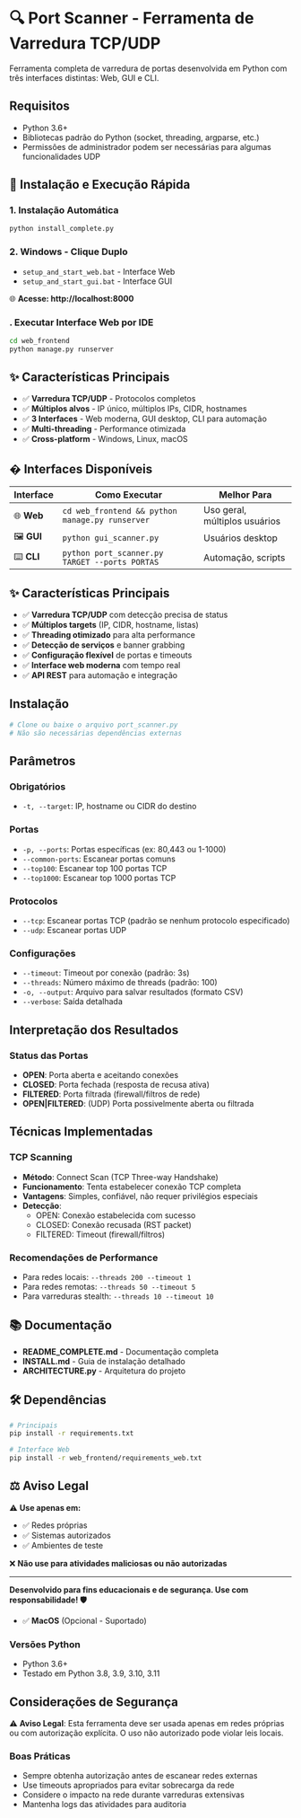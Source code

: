 # 🔍 Port Scanner - Ferramenta de Varredura TCP/UDP

Ferramenta completa de varredura de portas desenvolvida em Python com três interfaces distintas: Web, GUI e CLI.

## Requisitos

- Python 3.6+
- Bibliotecas padrão do Python (socket, threading, argparse, etc.)
- Permissões de administrador podem ser necessárias para algumas funcionalidades UDP

## 🚀 Instalação e Execução Rápida

### 1. Instalação Automática
```bash
python install_complete.py
```

### 2. Windows - Clique Duplo
- `setup_and_start_web.bat` - Interface Web
- `setup_and_start_gui.bat` - Interface GUI

🌐 **Acesse: http://localhost:8000**

### . Executar Interface Web por IDE
```bash
cd web_frontend
python manage.py runserver
```

## ✨ Características Principais

- ✅ **Varredura TCP/UDP** - Protocolos completos
- ✅ **Múltiplos alvos** - IP único, múltiplos IPs, CIDR, hostnames  
- ✅ **3 Interfaces** - Web moderna, GUI desktop, CLI para automação
- ✅ **Multi-threading** - Performance otimizada
- ✅ **Cross-platform** - Windows, Linux, macOS

## � Interfaces Disponíveis

| Interface | Como Executar | Melhor Para |
|-----------|---------------|-------------|
| 🌐 **Web** | `cd web_frontend && python manage.py runserver` | Uso geral, múltiplos usuários |
| 🖼️ **GUI** | `python gui_scanner.py` | Usuários desktop |
| ⌨️ **CLI** | `python port_scanner.py TARGET --ports PORTAS` | Automação, scripts |



## ✨ Características Principais

- ✅ **Varredura TCP/UDP** com detecção precisa de status
- ✅ **Múltiplos targets** (IP, CIDR, hostname, listas)
- ✅ **Threading otimizado** para alta performance  
- ✅ **Detecção de serviços** e banner grabbing
- ✅ **Configuração flexível** de portas e timeouts
- ✅ **Interface web moderna** com tempo real
- ✅ **API REST** para automação e integração

## Instalação

```bash
# Clone ou baixe o arquivo port_scanner.py
# Não são necessárias dependências externas
```


## Parâmetros

### Obrigatórios
- `-t, --target`: IP, hostname ou CIDR do destino

### Portas
- `-p, --ports`: Portas específicas (ex: 80,443 ou 1-1000)
- `--common-ports`: Escanear portas comuns
- `--top100`: Escanear top 100 portas TCP
- `--top1000`: Escanear top 1000 portas TCP

### Protocolos
- `--tcp`: Escanear portas TCP (padrão se nenhum protocolo especificado)
- `--udp`: Escanear portas UDP

### Configurações
- `--timeout`: Timeout por conexão (padrão: 3s)
- `--threads`: Número máximo de threads (padrão: 100)
- `-o, --output`: Arquivo para salvar resultados (formato CSV)
- `--verbose`: Saída detalhada

## Interpretação dos Resultados

### Status das Portas

- **OPEN**: Porta aberta e aceitando conexões
- **CLOSED**: Porta fechada (resposta de recusa ativa)
- **FILTERED**: Porta filtrada (firewall/filtros de rede)
- **OPEN|FILTERED**: (UDP) Porta possivelmente aberta ou filtrada

## Técnicas Implementadas

### TCP Scanning
- **Método**: Connect Scan (TCP Three-way Handshake)
- **Funcionamento**: Tenta estabelecer conexão TCP completa
- **Vantagens**: Simples, confiável, não requer privilégios especiais
- **Detecção**: 
  - OPEN: Conexão estabelecida com sucesso
  - CLOSED: Conexão recusada (RST packet)
  - FILTERED: Timeout (firewall/filtros)



### Recomendações de Performance
- Para redes locais: `--threads 200 --timeout 1`
- Para redes remotas: `--threads 50 --timeout 5`
- Para varreduras stealth: `--threads 10 --timeout 10`

## 📚 Documentação

- **README_COMPLETE.md** - Documentação completa
- **INSTALL.md** - Guia de instalação detalhado
- **ARCHITECTURE.py** - Arquitetura do projeto

## 🛠️ Dependências

```bash
# Principais
pip install -r requirements.txt

# Interface Web
pip install -r web_frontend/requirements_web.txt
```

## ⚖️ Aviso Legal

⚠️ **Use apenas em:**
- ✅ Redes próprias
- ✅ Sistemas autorizados  
- ✅ Ambientes de teste

❌ **Não use para atividades maliciosas ou não autorizadas**

---

**Desenvolvido para fins educacionais e de segurança. Use com responsabilidade! 🛡️**
- ✅ **MacOS** (Opcional - Suportado)

### Versões Python
- Python 3.6+
- Testado em Python 3.8, 3.9, 3.10, 3.11

## Considerações de Segurança

⚠️ **Aviso Legal**: Esta ferramenta deve ser usada apenas em redes próprias ou com autorização explícita. O uso não autorizado pode violar leis locais.

### Boas Práticas
- Sempre obtenha autorização antes de escanear redes externas
- Use timeouts apropriados para evitar sobrecarga da rede
- Considere o impacto na rede durante varreduras extensivas
- Mantenha logs das atividades para auditoria








